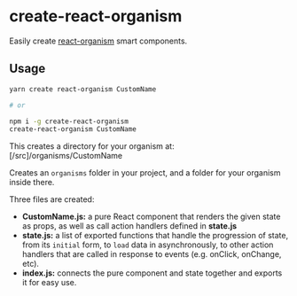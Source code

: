 # create-react-organism

Easily create [react-organism](https://github.com/RoyalIcing/react-organism) smart components.

## Usage

```sh
yarn create react-organism CustomName

# or

npm i -g create-react-organism
create-react-organism CustomName
```

This creates a directory for your organism at: [/src]/organisms/CustomName

Creates an `organisms` folder in your project, and a folder for your organism inside there.

Three files are created:
- **CustomName.js:** a pure React component that renders the given state as props, as well as call action handlers defined in **state.js**
- **state.js:** a list of exported functions that handle the progression of state, from its `initial` form, to `load` data in asynchronously, to other action handlers that are called in response to events (e.g. onClick, onChange, etc).
- **index.js:** connects the pure component and state together and exports it for easy use.
